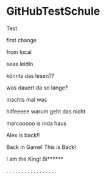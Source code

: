 # GitHubTestSchule
Test

first change

from local

seas leidln

könnts das lesen??

was dauert da so lange?

machts mal was

hilfeeeee warum geht das nicht

marcooooo is inda haus


Alex is back!!

Back in Game!
This is Back!


I am the King! Bi******



.
.
.
.
.
.
.
.
.
.
.
.
.
.
.
.
.